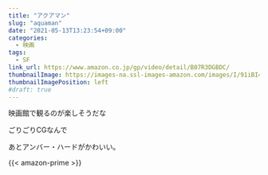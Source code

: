 ```yaml
---
title: "アクアマン"
slug: "aquaman"
date: "2021-05-13T13:23:54+09:00"
categories:
  - 映画
tags:
  - SF
link_url: https://www.amazon.co.jp/gp/video/detail/B07R3DGBDC/
thumbnailImage: https://images-na.ssl-images-amazon.com/images/I/91iBI4VNZKL._SX300_.jpg
thumbnailImagePosition: left
#draft: true
---
```

映画館で観るのが楽しそうだな
<!--more-->
ごりごりCGなんで

あとアンバー・ハードがかわいい。

{{< amazon-prime >}}
